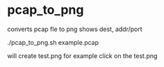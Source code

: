 # pcap_to_png
converts pcap fle to png shows dest, addr/port 


./pcap_to_png.sh example.pcap

will create test.png for example click on the test.png
